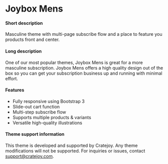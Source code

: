 Joybox Mens
===============

#### Short description
Masculine theme with multi-page subscribe flow and a place to feature
you products front and center.

#### Long description
One of our most popular themes, Joybox Mens is great for a more
masculine subscription. Joybox Mens offers a high quality design out of
the box so you can get your subscription business up and running with
minimal effort.

#### Features
* Fully responsive using Bootstrap 3
* Slide-out cart function
* Multi-step subscribe flow
* Supports multiple products & variants
* Versatile high-quality illustrations 

#### Theme support information
This theme is developed and supported by Cratejoy. Any theme
modifications will not be supported. For inquiries or issues, contact
support@cratejoy.com.

